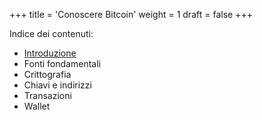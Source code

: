 +++
title = 'Conoscere Bitcoin'
weight = 1
draft = false
+++

Indice dei contenuti:

- [Introduzione](https://trama81.github.io/bitcoin/1_teoria_base/1_conoscere_bitcoin/1.-introduzione/index.html)
- Fonti fondamentali
- Crittografia
- Chiavi e indirizzi
- Transazioni
- Wallet





